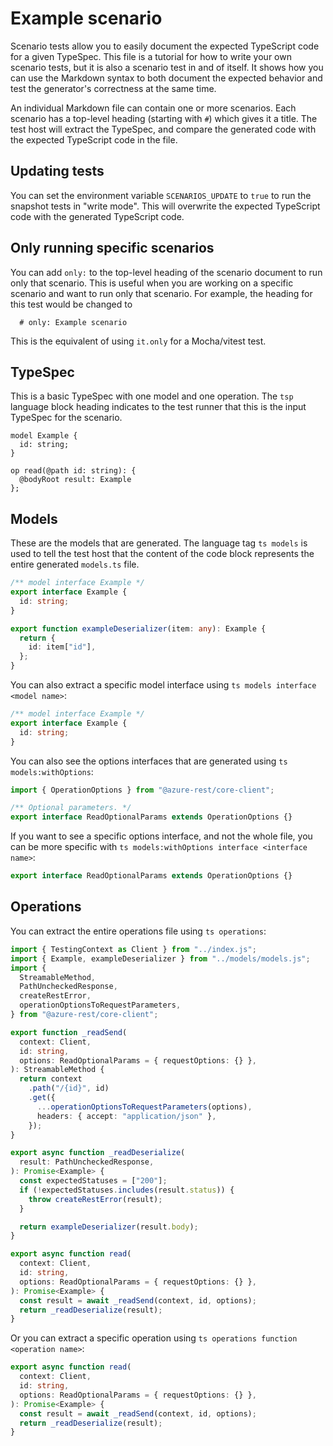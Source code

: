 # Example scenario

Scenario tests allow you to easily document the expected TypeScript code for a given TypeSpec. This file is a tutorial for how to write your own scenario tests, but it is also a scenario test in and of itself. It shows how you can use the Markdown syntax to both document the expected behavior and test the generator's correctness at the same time.

An individual Markdown file can contain one or more scenarios. Each scenario has a top-level heading (starting with `#`) which gives it a title. The test host will extract the TypeSpec, and compare the generated code with the expected TypeScript code in the file.

## Updating tests

You can set the environment variable `SCENARIOS_UPDATE` to `true` to run the snapshot tests in "write mode". This will overwrite the expected TypeScript code with the generated TypeScript code.

## Only running specific scenarios

You can add `only:` to the top-level heading of the scenario document to run only that scenario. This is useful when you are working on a specific scenario and want to run only that scenario. For example, the heading for this test would be changed to

```
  # only: Example scenario
```

This is the equivalent of using `it.only` for a Mocha/vitest test.

## TypeSpec

This is a basic TypeSpec with one model and one operation. The `tsp` language block heading indicates to the test runner that this is the input TypeSpec for the scenario.

```tsp
model Example {
  id: string;
}

op read(@path id: string): {
  @bodyRoot result: Example
};
```

## Models

These are the models that are generated. The language tag `ts models` is used to tell
the test host that the content of the code block represents the entire generated `models.ts` file.

```ts models
/** model interface Example */
export interface Example {
  id: string;
}

export function exampleDeserializer(item: any): Example {
  return {
    id: item["id"],
  };
}
```

You can also extract a specific model interface using `ts models interface <model name>`:

```ts models interface Example
/** model interface Example */
export interface Example {
  id: string;
}
```

You can also see the options interfaces that are generated using `ts models:withOptions`:

```ts models:withOptions
import { OperationOptions } from "@azure-rest/core-client";

/** Optional parameters. */
export interface ReadOptionalParams extends OperationOptions {}
```

If you want to see a specific options interface, and not the whole file, you can be more specific with `ts models:withOptions interface <interface name>`:

```ts models:withOptions interface ReadOptionalParams
export interface ReadOptionalParams extends OperationOptions {}
```

## Operations

You can extract the entire operations file using `ts operations`:

```ts operations
import { TestingContext as Client } from "../index.js";
import { Example, exampleDeserializer } from "../models/models.js";
import {
  StreamableMethod,
  PathUncheckedResponse,
  createRestError,
  operationOptionsToRequestParameters,
} from "@azure-rest/core-client";

export function _readSend(
  context: Client,
  id: string,
  options: ReadOptionalParams = { requestOptions: {} },
): StreamableMethod {
  return context
    .path("/{id}", id)
    .get({
      ...operationOptionsToRequestParameters(options),
      headers: { accept: "application/json" },
    });
}

export async function _readDeserialize(
  result: PathUncheckedResponse,
): Promise<Example> {
  const expectedStatuses = ["200"];
  if (!expectedStatuses.includes(result.status)) {
    throw createRestError(result);
  }

  return exampleDeserializer(result.body);
}

export async function read(
  context: Client,
  id: string,
  options: ReadOptionalParams = { requestOptions: {} },
): Promise<Example> {
  const result = await _readSend(context, id, options);
  return _readDeserialize(result);
}
```

Or you can extract a specific operation using `ts operations function <operation name>`:

```ts operations function read
export async function read(
  context: Client,
  id: string,
  options: ReadOptionalParams = { requestOptions: {} },
): Promise<Example> {
  const result = await _readSend(context, id, options);
  return _readDeserialize(result);
}
```
